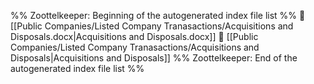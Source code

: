 %% Zoottelkeeper: Beginning of the autogenerated index file list  %%
📄 [[Public Companies/Listed Company Tranasactions/Acquisitions and Disposals.docx|Acquisitions and Disposals.docx]]
📄 [[Public Companies/Listed Company Tranasactions/Acquisitions and Disposals|Acquisitions and Disposals]]
%% Zoottelkeeper: End of the autogenerated index file list  %%
